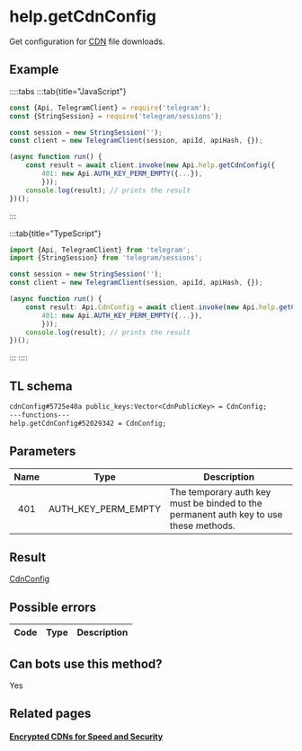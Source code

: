 # help.getCdnConfig

Get configuration for [CDN](https://core.telegram.org/cdn) file downloads.

## Example

::::tabs
:::tab{title="JavaScript"}

```js
const {Api, TelegramClient} = require('telegram');
const {StringSession} = require('telegram/sessions');

const session = new StringSession('');
const client = new TelegramClient(session, apiId, apiHash, {});

(async function run() {
    const result = await client.invoke(new Api.help.getCdnConfig({
		401: new Api.AUTH_KEY_PERM_EMPTY({...}),
		}));
    console.log(result); // prints the result
})();
```

:::

:::tab{title="TypeScript"}

```ts
import {Api, TelegramClient} from 'telegram';
import {StringSession} from 'telegram/sessions';

const session = new StringSession('');
const client = new TelegramClient(session, apiId, apiHash, {});

(async function run() {
    const result: Api.CdnConfig = await client.invoke(new Api.help.getCdnConfig({
		401: new Api.AUTH_KEY_PERM_EMPTY({...}),
		}));
    console.log(result); // prints the result
})();
```

:::
::::

## TL schema

```txt
cdnConfig#5725e40a public_keys:Vector<CdnPublicKey> = CdnConfig;
---functions---
help.getCdnConfig#52029342 = CdnConfig;
```

## Parameters

| Name | Type                | Description                                                                           |
| :--: | ------------------- | ------------------------------------------------------------------------------------- |
| 401  | AUTH_KEY_PERM_EMPTY | The temporary auth key must be binded to the permanent auth key to use these methods. |

## Result

[CdnConfig](https://core.telegram.org/type/CdnConfig)

## Possible errors

| Code | Type | Description |
| :--: | ---- | ----------- |

## Can bots use this method?

Yes

## Related pages

#### [Encrypted CDNs for Speed and Security](https://core.telegram.org/cdn)
